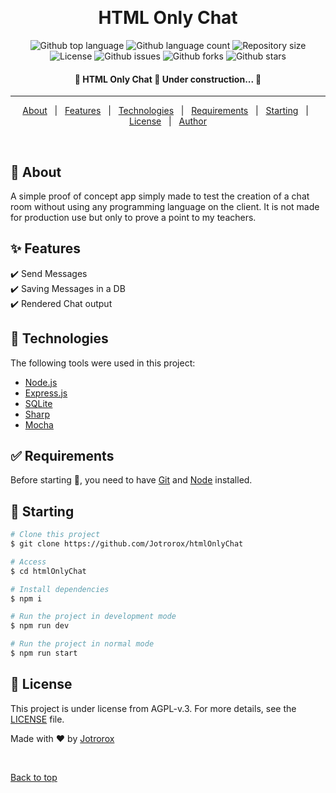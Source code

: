 <div align="center" id="top"> 
  <!-- <img src="./.github/chat_showcase.gif" alt="Html_only_chat" /> -->

  &#xa0;

  <!-- <a href="https://html_only_chat.netlify.app">Demo</a> -->
</div>

<h1 align="center">HTML Only Chat</h1>

<p align="center">
  <img alt="Github top language" src="https://img.shields.io/github/languages/top/Jotrorox/htmlOnlyChat?color=56BEB8">

  <img alt="Github language count" src="https://img.shields.io/github/languages/count/Jotrorox/htmlOnlyChat?color=56BEB8">

  <img alt="Repository size" src="https://img.shields.io/github/repo-size/Jotrorox/htmlOnlyChat?color=56BEB8">

  <img alt="License" src="https://img.shields.io/github/license/Jotrorox/htmlOnlyChat?color=56BEB8">

  <img alt="Github issues" src="https://img.shields.io/github/issues/Jotrorox/htmlOnlyChat?color=56BEB8" /> 

  <img alt="Github forks" src="https://img.shields.io/github/forks/Jotrorox/htmlOnlyChat?color=56BEB8" /> 

  <img alt="Github stars" src="https://img.shields.io/github/stars/Jotrorox/htmlOnlyChat?color=56BEB8" /> 
</p>

<!-- Status -->

<h4 align="center"> 
	🚧  HTML Only Chat 🚀 Under construction...  🚧
</h4> 

<hr>

<p align="center">
  <a href="#dart-about">About</a> &#xa0; | &#xa0; 
  <a href="#sparkles-features">Features</a> &#xa0; | &#xa0;
  <a href="#rocket-technologies">Technologies</a> &#xa0; | &#xa0;
  <a href="#white_check_mark-requirements">Requirements</a> &#xa0; | &#xa0;
  <a href="#checkered_flag-starting">Starting</a> &#xa0; | &#xa0;
  <a href="#memo-license">License</a> &#xa0; | &#xa0;
  <a href="https://github.com/jotrorox" target="_blank">Author</a>
</p>

<br>

## :dart: About ##

A simple proof of concept app simply made to test the creation of a chat room without using any programming language on the client. It is not made for production use but only to prove a point to my teachers.

## :sparkles: Features ##

:heavy_check_mark: Send Messages\
:heavy_check_mark: Saving Messages in a DB\
:heavy_check_mark: Rendered Chat output

## :rocket: Technologies ##

The following tools were used in this project:

- [Node.js](https://nodejs.org/en/)
- [Express.js](https://expressjs.com/)
- [SQLite](https://www.sqlite.org/)
- [Sharp](https://sharp.pixelplumbing.com/)
- [Mocha](https://mochajs.org/)

## :white_check_mark: Requirements ##

Before starting :checkered_flag:, you need to have [Git](https://git-scm.com) and [Node](https://nodejs.org/en/) installed.

## :checkered_flag: Starting ##

```bash
# Clone this project
$ git clone https://github.com/Jotrorox/htmlOnlyChat

# Access
$ cd htmlOnlyChat

# Install dependencies
$ npm i

# Run the project in development mode
$ npm run dev

# Run the project in normal mode
$ npm run start
```

## :memo: License ##

This project is under license from AGPL-v.3. For more details, see the [LICENSE](LICENSE) file.


Made with :heart: by <a href="https://github.com/Jotrorox" target="_blank">Jotrorox</a>

&#xa0;

<a href="#top">Back to top</a>
